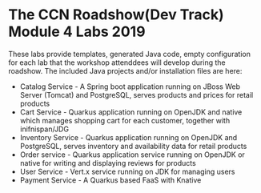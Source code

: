 The CCN Roadshow(Dev Track) Module 4 Labs 2019
===
These labs provide templates, generated Java code, empty configuration for each lab that the workshop attenddees will develop during the roadshow.
The included Java projects and/or installation files are here:

* Catalog Service - A Spring boot application running on JBoss Web Server (Tomcat) and PostgreSQL, serves products and prices for retail products
* Cart Service - Quarkus application running on OpenJDK and native which manages shopping cart for each customer, together with inifnispan/JDG
* Inventory Service - Quarkus application running on OpenJDK and PostgreSQL, serves inventory and availability data for retail products
* Order service  - Quarkus application service running on OpenJDK or native for writing and displaying reviews for products
* User Service - Vert.x service running on JDK for managing users
* Payment Service  - A Quarkus based FaaS with Knative
